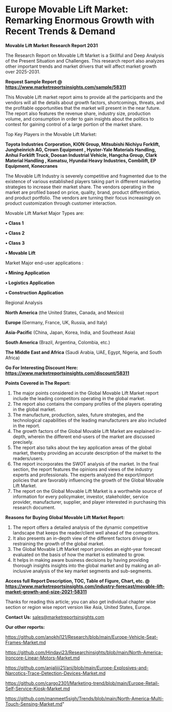 # Europe Movable Lift Market: Remarking Enormous Growth with Recent Trends & Demand

<strong>Movable Lift Market Research Report 2031</strong>

The Research Report on Movable Lift Market is a Skillful and Deep Analysis of the Present Situation and Challenges. This research report also analyzes other important trends and market drivers that will affect market growth over 2025-2031.

<strong>Request Sample Report @ <a href=https://www.marketreportsinsights.com/sample/58311>https://www.marketreportsinsights.com/sample/58311</a></strong>

This Movable Lift market report aims to provide all the participants and the vendors will all the details about growth factors, shortcomings, threats, and the profitable opportunities that the market will present in the near future. The report also features the revenue share, industry size, production volume, and consumption in order to gain insights about the politics to contest for gaining control of a large portion of the market share.

Top Key Players in the Movable Lift Market:

<strong>Toyota Industries Corporation, KION Group, Mitsubishi Nichiyu Forklift, Jungheinrich AG, Crown Equipment , Hyster-Yale Materials Handling, Anhui Forklift Truck, Doosan Industrial Vehicle, Hangcha Group, Clark Material Handling , Komatsu, Hyundai Heavy Industries, Combilift, EP Equipment, Konecranes</strong>

The Movable Lift Industry is severely competitive and fragmented due to the existence of various established players taking part in different marketing strategies to increase their market share. The vendors operating in the market are profiled based on price, quality, brand, product differentiation, and product portfolio. The vendors are turning their focus increasingly on product customization through customer interaction.

Movable Lift Market Major Types are:

<strong>• Class 1

• Class 2

• Class 3

• Movable Lift</strong>

Market Major end-user applications :

<strong>• Mining Application

• Logistics Application

• Construction Application</strong>

Regional Analysis

</u><strong><b>North America</b></strong> (the United States, Canada, and Mexico)

<strong><b>Europe </b></strong>(Germany, France, UK, Russia, and Italy)

<strong><b>Asia-Pacific</b></strong> (China, Japan, Korea, India, and Southeast Asia)

<strong><b>South America</b></strong> (Brazil, Argentina, Colombia, etc.)

<strong><b>The Middle East and Africa</b></strong> (Saudi Arabia, UAE, Egypt, Nigeria, and South Africa)

<strong>Go For Interesting Discount Here: <a href=https://www.marketreportsinsights.com/discount/58311>https://www.marketreportsinsights.com/discount/58311</a></strong>

<strong>Points Covered in The Report:</strong>
<ol>
  <li>The major points considered in the Global Movable Lift Market report include the leading competitors operating in the global market.</li>
  <li>The report also contains the company profiles of the players operating in the global market.</li>
  <li>The manufacture, production, sales, future strategies, and the technological capabilities of the leading manufacturers are also included in the report.</li>
  <li>The growth factors of the Global Movable Lift Market are explained in-depth, wherein the different end-users of the market are discussed precisely.</li>
  <li>The report also talks about the key application areas of the global market, thereby providing an accurate description of the market to the readers/users.</li>
  <li>The report incorporates the SWOT analysis of the market. In the final section, the report features the opinions and views of the industry experts and professionals. The experts analyzed the export/import policies that are favorably influencing the growth of the Global Movable Lift Market.</li>
  <li>The report on the Global Movable Lift Market is a worthwhile source of information for every policymaker, investor, stakeholder, service provider, manufacturer, supplier, and player interested in purchasing this research document.</li>
</ol>
<strong>Reasons for Buying Global Movable Lift Market Report:</strong>

<ol>
  <li>The report offers a detailed analysis of the dynamic competitive landscape that keeps the reader/client well ahead of the competitors.</li>
  <li>It also presents an in-depth view of the different factors driving or restraining the growth of the global market.</li>
  <li>The Global Movable Lift Market report provides an eight-year forecast evaluated on the basis of how the market is estimated to grow.</li>
  <li>It helps in making aware business decisions by having providing thorough insights insights into the global market and by making an all-inclusive analysis of the key market segments and sub-segments.</li>
</ol>
<strong>Access full Report Description, TOC, Table of Figure, Chart, etc. @ <a href=https://www.marketreportsinsights.com/industry-forecast/movable-lift-market-growth-and-size-2021-58311>https://www.marketreportsinsights.com/industry-forecast/movable-lift-market-growth-and-size-2021-58311</a></strong>


Thanks for reading this article; you can also get individual chapter wise section or region wise report version like Asia, United States, Europe.

<strong>Contact Us:</strong>
sales@marketreportsinsights.com

<strong>Our other reports:</strong>

<a href=https://github.com/anokhi121/Research/blob/main/Europe-Vehicle-Seat-Frames-Market.md>https://github.com/anokhi121/Research/blob/main/Europe-Vehicle-Seat-Frames-Market.md</a>

<a href=https://github.com/Hindavi23/Researchinsights/blob/main/North-America-Ironcore-Linear-Motors-Market.md>https://github.com/Hindavi23/Researchinsights/blob/main/North-America-Ironcore-Linear-Motors-Market.md</a>

<a href=https://github.com/anjaliiii21/ani/blob/main/Europe-Explosives-and-Narcotics-Trace-Detection-Devices-Market.md>https://github.com/anjaliiii21/ani/blob/main/Europe-Explosives-and-Narcotics-Trace-Detection-Devices-Market.md</a>

<a href=https://github.com/cargo2301/Marketing-trend/blob/main/Europe-Retail-Self-Service-Kiosk-Market.md>https://github.com/cargo2301/Marketing-trend/blob/main/Europe-Retail-Self-Service-Kiosk-Market.md</a>

<a href=https://github.com/manmeet5sigh/Trends/blob/main/North-America-Multi-Touch-Sensing-Market.md>https://github.com/manmeet5sigh/Trends/blob/main/North-America-Multi-Touch-Sensing-Market.md</a>"

